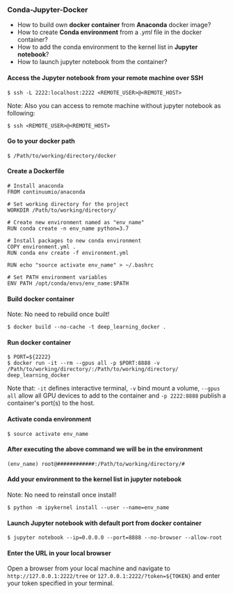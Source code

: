 ### Conda-Jupyter-Docker

- How to build own **docker container** from **Anaconda** docker image?
- How to create **Conda environment** from a *.yml* file in the docker container?
- How to add the conda environment to the kernel list in **Jupyter notebook**?
- How to launch jupyter notebook from the container?

#### Access the Jupyter notebook from your remote machine over SSH
```
$ ssh -L 2222:localhost:2222 <REMOTE_USER>@<REMOTE_HOST>
```
Note: Also you can access to remote machine without jupyter notebook as following:
```
$ ssh <REMOTE_USER>@<REMOTE_HOST>
```

#### Go to your docker path
```
$ /Path/to/working/directory/docker 
```

#### Create a Dockerfile
```
# Install anaconda
FROM continuumio/anaconda

# Set working directory for the project
WORKDIR /Path/to/working/directory/

# Create new environment named as "env_name"
RUN conda create -n env_name python=3.7

# Install packages to new conda environment
COPY environment.yml .
RUN conda env create -f environment.yml

RUN echo "source activate env_name" > ~/.bashrc

# Set PATH environment variables
ENV PATH /opt/conda/envs/env_name:$PATH  
```

#### Build docker container
Note: No need to rebuild once built!
```
$ docker build --no-cache -t deep_learning_docker .
```

#### Run docker container

```
$ PORT=${2222}
$ docker run -it --rm --gpus all -p $PORT:8888 -v /Path/to/working/directory/:/Path/to/working/directory/ deep_learning_docker
```
Note that:
`-it` defines interactive terminal,
`-v` bind mount a volume,
`--gpus all` allow all GPU devices to add to the container and
`-p 2222:8888` publish a container's port(s) to the host.


#### Activate conda environment
```
$ source activate env_name
```

#### After executing the above command we will be in the environment
```
(env_name) root@############:/Path/to/working/directory/#
```
#### Add your environment to the kernel list in jupyter notebook
Note: No need to reinstall once install!
```
$ python -m ipykernel install --user --name=env_name
```

#### Launch Jupyter notebook with default port from docker container
```
$ jupyter notebook --ip=0.0.0.0 --port=8888 --no-browser --allow-root
```

#### Enter the URL in your local browser 
Open a browser from your local machine and navigate to `http://127.0.0.1:2222/tree` or `127.0.0.1:2222/?token=${TOKEN}`
 and enter your token specified in your terminal.
